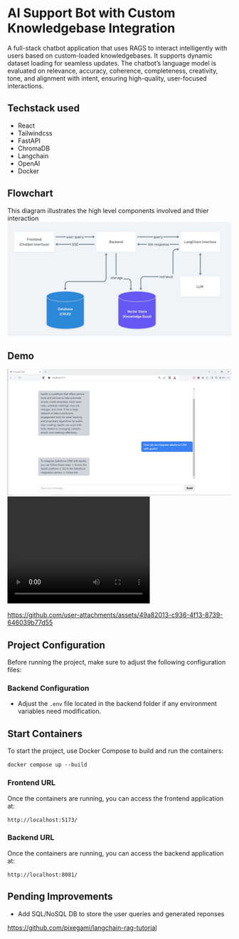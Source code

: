 # AI Support Bot with Custom Knowledgebase Integration

A full-stack chatbot application that uses RAGS to interact intelligently with users based on custom-loaded knowledgebases. It supports dynamic dataset loading for seamless updates. The chatbot’s language model is evaluated on relevance, accuracy, coherence, completeness, creativity, tone, and alignment with intent, ensuring high-quality, user-focused interactions.

## Techstack used
- React
- Tailwindcss
- FastAPI
- ChromaDB
- Langchain
- OpenAI
- Docker


## Flowchart
This diagram illustrates the high level components involved and thier interaction
<img src="./media/flowchart.JPG" alt="Flowchart"/>

## Demo
<img src="./media/chatbot.JPG" alt="Chatbot"/>

<video width="320" height="240" controls>
  <source src="./media/ai_support_bot_demo.mp4" type="video/mp4">
</video>


https://github.com/user-attachments/assets/49a82013-c936-4f13-8739-646039b77d55





## Project Configuration
Before running the project, make sure to adjust the following configuration files:

### Backend Configuration
- Adjust the `.env` file located in the backend folder if any environment variables need modification.



## Start Containers
To start the project, use Docker Compose to build and run the containers:
```
docker compose up --build
```

### Frontend URL
Once the containers are running, you can access the frontend application at:
```
http://localhost:5173/
```

### Backend URL
Once the containers are running, you can access the backend application at:
```
http://localhost:8081/
```

## Pending Improvements
- Add SQL/NoSQL DB to store the user queries and generated reponses

https://github.com/pixegami/langchain-rag-tutorial

